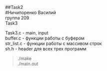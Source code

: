##Task2  
#Ничипоренко Василий  
группа 209  
Task3  

Task3.c - main, input  
buffer.c - функции работы с буфером  
str_list.c - функции работы с массивом строк  
sh.h - header для всех трех программ  

>./make  
>./main.out  